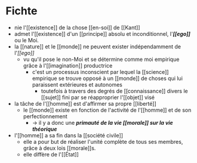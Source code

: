 # Fichte

- nie l'[[existence]] de la chose [[en-soi]] de [[Kant]]
- admet l'[[existence]] d'un [[principe]] absolu et inconditionnel, l'***[[ego]]*** ou le Moi.
- la [[nature]] et le [[monde]] ne peuvent exister indépendamment de l'*[[ego]]*
  - vu qu'il pose le non-Moi et se détermine comme moi empirique grâce à l'[[imagination]] productrice
    - c'est un processus inconscient par lequel la [[science]] empirique se trouve opposé à un [[monde]] de choses qui lui paraissent extérieures et autonomes
      - toutefois à travers des degrés de [[connaissance]] divers le [[sujet]] fini par se réapproprier l'[[objet]] visé
- la tâche de l'[[homme]] est d'affirmer sa propre [[liberté]]
  - le [[monde]] existe en fonction de l'activité de l'[[homme]] et de son perfectionnement
    - → il y a donc une ***primauté de la vie [[morale]] sur la vie théorique***
- l'[[homme]] a sa fin dans la [[société civile]]
  - elle a pour but de réaliser l'unité complète de tous ses membres, grâce à deux lois [[morale]]s.
  - elle diffère de l'[[État]]
